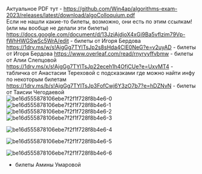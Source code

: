 Актуальное PDF тут - https://github.com/Win4ap/algorithms-exam-2023/releases/latest/download/algoColloquium.pdf  
Если не нашли какие-то билеты, возможно, они есть по этим ссылкам! (или мы вообще не делали эти билеты)  
https://docs.google.com/document/d/13JziAjdjoX4xGi9Ba5vflzim79Vp-fWhHWGSwSc5WrA/edit - билеты от Игоря Бердова  
https://1drv.ms/w/s!AjgGg7TYlTsJp2s8sHda4ClE0NeG?e=v2uyAD - билеты от Игоря Бердова
https://www.overleaf.com/read/rnyryyffvbmw - билеты от Алии Слепцовой  
https://1drv.ms/x/s!AjgGg7TYlTsJp22eceh1h4OfjCUe?e=UxvMT4 - табличка от Анастасии Тереховой с подсказками где можно найти инфу по некоторым билетам  
https://1drv.ms/b/s!AjgGg7TYlTsJp3FofCwj6Y3zO7b7?e=hDZNvN - билеты от Таисии Чегодаевой  
![be16d555878106ebe7f2f1f728f8b4e6-0](https://github.com/Win4ap/algorithms-exam-2023/assets/143121281/040bc6b0-551d-4d8f-b4f6-ee251a0edaf6)
![be16d555878106ebe7f2f1f728f8b4e6-1](https://github.com/Win4ap/algorithms-exam-2023/assets/143121281/11f74361-8d01-4e0d-b4a5-4fbd3cc6cb3c)
![be16d555878106ebe7f2f1f728f8b4e6-2](https://github.com/Win4ap/algorithms-exam-2023/assets/143121281/b7983943-9bb5-4f70-a2d8-5618bdf88322)
![be16d555878106ebe7f2f1f728f8b4e6-3](https://github.com/Win4ap/algorithms-exam-2023/assets/143121281/99963d6f-44bd-4010-ac48-83285968964d)


![be16d555878106ebe7f2f1f728f8b4e6-4](https://github.com/Win4ap/algorithms-exam-2023/assets/143121281/77eb5be7-7663-441f-a2aa-d968a0f89097)

![be16d555878106ebe7f2f1f728f8b4e6-5](https://github.com/Win4ap/algorithms-exam-2023/assets/143121281/b826e059-1246-42c6-889f-eaeed80c6093)

![be16d555878106ebe7f2f1f728f8b4e6-6](https://github.com/Win4ap/algorithms-exam-2023/assets/143121281/87391e1c-277e-4218-8306-3afad606e1ae)
- билеты Амины Умаровой
